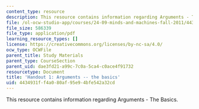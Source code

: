 ```yaml
---
content_type: resource
description: This resource contains information regarding Arguments - The Basics.
file: /ol-ocw-studio-app/courses/24-09-minds-and-machines-fall-2011/4434931ff4a080af95e94bfe542a32cd_MIT24_09F11_argument.pdf
file_size: 586339
file_type: application/pdf
learning_resource_types: []
license: https://creativecommons.org/licenses/by-nc-sa/4.0/
ocw_type: OCWFile
parent_title: Study Materials
parent_type: CourseSection
parent_uid: dae3fd21-a99c-7c0a-5ca4-c0ace4f91732
resourcetype: Document
title: 'Handout 1: Arguments -- the basics'
uid: 4434931f-f4a0-80af-95e9-4bfe542a32cd
---
```

This resource contains information regarding Arguments - The Basics.